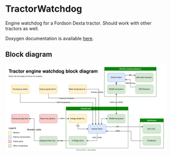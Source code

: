 # TractorWatchdog
Engine watchdog for a Fordson Dexta tractor. Should work with other tractors as well.

Doxygen documentation is available [here](https://jgohyeah.github.io/TractorWatchdog/).

## Block diagram
![Bloack diagram of the system](Images/Overview.drawio.svg)